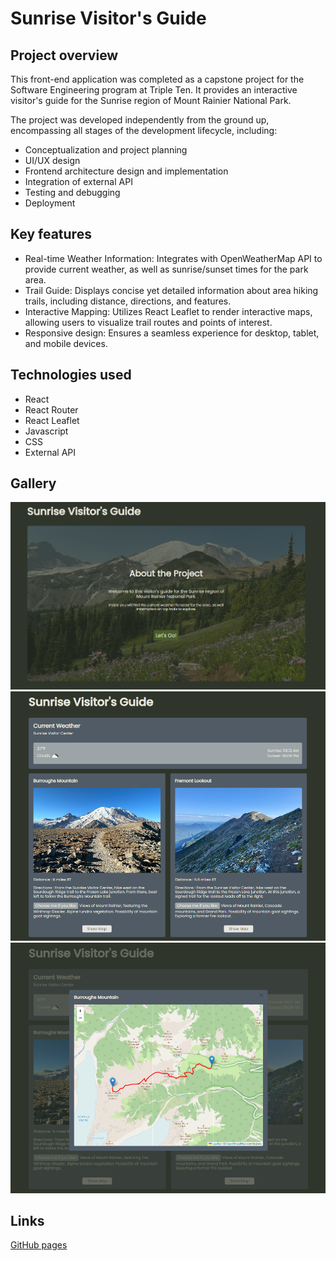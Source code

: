 # Sunrise Visitor's Guide

## Project overview

This front-end application was completed as a capstone project for the Software Engineering program at Triple Ten. It provides an interactive visitor's guide for the Sunrise region of Mount Rainier National Park.

The project was developed independently from the ground up, encompassing all stages of the development lifecycle, including:

- Conceptualization and project planning
- UI/UX design
- Frontend architecture design and implementation
- Integration of external API
- Testing and debugging
- Deployment

## Key features

- Real-time Weather Information: Integrates with OpenWeatherMap API to provide current weather, as well as sunrise/sunset times for the park area.
- Trail Guide: Displays concise yet detailed information about area hiking trails, including distance, directions, and features.
- Interactive Mapping: Utilizes React Leaflet to render interactive maps, allowing users to visualize trail routes and points of interest.
- Responsive design: Ensures a seamless experience for desktop, tablet, and mobile devices.

## Technologies used

- React
- React Router
- React Leaflet
- Javascript
- CSS
- External API

## Gallery

![landing page image](./src/assets/README-assets/landingpage.png)
![info page image](./src/assets/README-assets/infopage.png)
![popup map image](./src/assets/README-assets/map-popup.png)

## Links

[GitHub pages](https://lisaatea.github.io/sunrise-visitor-guide-frontend/)
